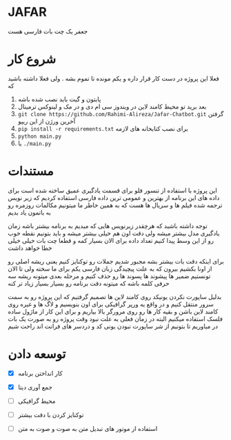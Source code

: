 # JAFAR
جعفر یک چت بات فارسی هست
# شروع کار
فعلا این پروژه در دست کار قرار داره و یکم مونده تا تموم بشه . 
ولی فعلا داشته باشید که
1. پایتون و گیت باید نصب شده باشه
2. بعد برید تو محیط کامند لاین در ویندوز سی ام دی و در مک و لینوکس ترمینال
3. ```git clone https://github.com/Rahimi-Alireza/Jafar-Chatbot.git``` گرفتن آخرین ورژن از این ریپو
4. ```pip install -r requirements.txt``` برای نصب کتابخانه های لازمه
5. ```python main.py ```
5. یا ```./main.py```

# مستندات
این پروژه با استفاده از تنسور فلو برای قسمت یادگیری عمیق ساخته شده است
برای داده های این برنامه از بهترین و عمومی ترین داده فارسی استفاده کردیم که زیر نویس ترجمه شده فیلم ها و سریال ها هست
که به همین خاطر ما میتونیم مکالمات روزمره رو به باتمون یاد بدیم

توجه داشته باشید که هرچقدر زیرنویس هایی که میدیم به برنامه بیشتر باشه زمان یادگیری مدل بیشتر میشه
ولی دقت اون هم خیلی بیشتر میشه و باید بتونیم نقطه خوب رو از این وسط پیدا کنیم 
تعداد داده برای الان بسیار کمه و قطعا چت بات خیلی خیلی خطا خواهد داشت

برای اینکه دقت بات بیشتر بشه مجبور شدیم جملات رو توکنایز کنیم یعنی ریشه اصلی رو از اونا بکشیم بیرون
که به علت پیچیدگی زبان فارسی یکم برای ما سخته ولی تا الان تونستیم ضمیر ها پیشوند ها پسوند ها رو حذف کنیم
و مرحله بعدی میتونه ریشه سه حرفی کلمه باشه که میتونه دقت برنامه رو بسیار بسیار زیاد تر کنه

بدلیل ساپورت نکردن یونیکد روی کامند لاین ها تصمیم گرفتیم که این پروژه رو به سمت سرور منتقل کنیم و در واقع یه ورپر گرافیکی برای اون بنویسیم
و لاگ ها و غیره روی کامند لاین باشن و بقیه کار ها رو روی مرورگر بالا بیاریم و برای این کار از ماژول ساده فلسک استفاده میکنیم
البته در زمان فعلی به علت نبود وقت پروژه رو به صورت یک بات در میاوریم تا بتونیم از شر ساپورت نبودن یونی کد و دردسر های فرانت اند راحت شیم

# توسعه دادن
- [x] کار انداختن برنامه
- [x] جمع آوری دیتا
- [ ] محیط گرافیکی
- [ ] توکنایز کردن با دقت بیشتر
- [ ] استفاده از موتور های تبدیل متن به صوت و صوت به متن

